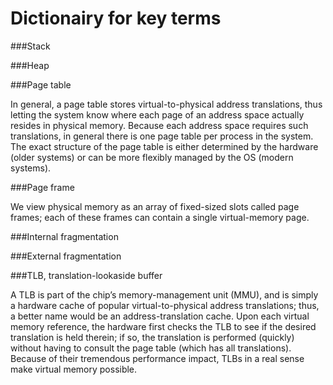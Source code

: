 # Dictionairy for key terms

###Stack

###Heap


###Page table

In general, a page table stores virtual-to-physical address translations, thus
letting the system know where each page of an address space actually resides in
physical memory. Because each address space requires such translations, in
general there is one page table per process in the system. The exact structure
of the page table is either determined by the hardware (older systems) or can be more flexibly managed by the OS (modern systems).

###Page frame

We view physical memory as an array of fixed-sized slots called page frames;
each of these frames can contain a single virtual-memory page.

###Internal fragmentation

###External fragmentation


###TLB, translation-lookaside buffer

A TLB is part of the chip’s memory-management unit (MMU), and is simply a 
hardware cache of popular virtual-to-physical address translations; thus, a 
better name would be an address-translation cache. Upon each virtual memory 
reference, the hardware first checks the TLB to see if the desired translation
is held therein; if so, the translation is performed (quickly) without having to 
consult the page table (which has all translations). Because of their tremendous 
performance impact, TLBs in a real sense make virtual memory possible.
